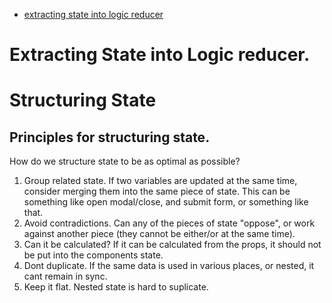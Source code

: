  - [extracting state into logic reducer](#extracting-state-into-logic-reducer)

# Extracting State into Logic reducer.

# Structuring State

## Principles for structuring state.

How do we structure state to be as optimal as possible?

1. Group related state. If two variables are updated at the same time, consider merging them into the same piece of state. This can be something like open modal/close, and submit form, or something like that.
2. Avoid contradictions. Can any of the pieces of state "oppose", or work against another piece (they cannot be either/or at the same time).
3. Can it be calculated? If it can be calculated from the props, it should not be put into the components state.
4. Dont duplicate. If the same data is used in various places, or nested, it cant remain in sync.
5. Keep it flat. Nested state is hard to suplicate. 
